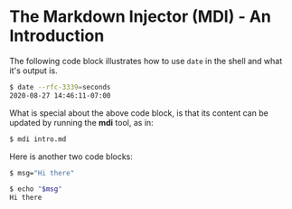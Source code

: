 # The Markdown Injector (MDI) - An Introduction

The following code block illustrates how to use `date` in the shell and what it's output is.

<!-- code-block #1 -->
```sh
$ date --rfc-3339=seconds
2020-08-27 14:46:11-07:00
```

What is special about the above code block, is that its content can be updated by running the **mdi** tool, as in:

```sh
$ mdi intro.md
```

Here is another two code blocks:

<!-- code-block #2 -->
```sh
$ msg="Hi there"
```

<!-- code-block #3 -->
```sh
$ echo "$msg"
Hi there
```

